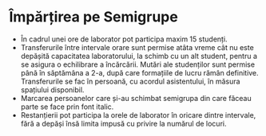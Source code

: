 # Împărțirea pe Semigrupe

* În cadrul unei ore de laborator pot participa maxim 15 studenți.
* Transferurile între intervale orare sunt permise atâta vreme cât nu este depășită capacitatea laboratorului, la schimb cu un alt student, pentru a se asigura o echilibrare a încărcării. Mutări ale studenților sunt permise până în săptămâna a 2-a, după care formațiile de lucru rămân definitive. Transferurile se fac în persoană, cu acordul asistentului, în măsura spațiului disponibil.
* Marcarea persoanelor care și-au schimbat semigrupa din care făceau parte se face prin font italic.
* Restanțierii pot participa la orele de laborator în oricare dintre intervale, fără a depăși însă limita impusă cu privire la numărul de locuri.
